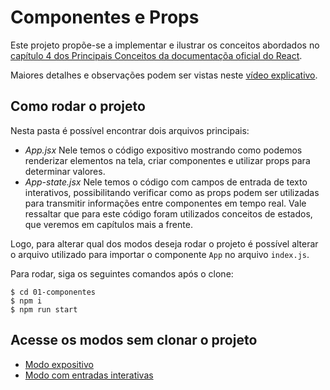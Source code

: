 # Componentes e Props

Este projeto propõe-se a implementar e ilustrar os conceitos abordados no [capítulo 4 dos Principais Conceitos da documentaçõa oficial do React](https://pt-br.reactjs.org/docs/components-and-props.html).

Maiores detalhes e observações podem ser vistas neste [vídeo explicativo](adicionar-link).

## Como rodar o projeto
Nesta pasta é possível encontrar dois arquivos principais:

- *App.jsx*
    Nele temos o código expositivo mostrando como podemos renderizar elementos na tela, criar componentes e utilizar props para determinar valores.
- *App-state.jsx*
    Nele temos o código com campos de entrada de texto interativos, possibilitando verificar como as props podem ser utilizadas para transmitir informações entre componentes em tempo real. 
    Vale ressaltar que para este código foram utilizados conceitos de estados, que veremos em capítulos mais a frente.

Logo, para alterar qual dos modos deseja rodar o projeto é possível alterar o arquivo utilizado para importar o componente `App` no arquivo `index.js`.

Para rodar, siga os seguintes comandos após o clone:
```
$ cd 01-componentes
$ npm i
$ npm run start
```

## Acesse os modos sem clonar o projeto
- [Modo expositivo](https://mountainous-toe.surge.sh/)
- [Modo com entradas interativas](https://reflective-knife.surge.sh/)
